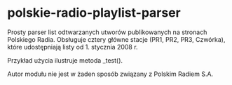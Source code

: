 polskie-radio-playlist-parser
=============================

Prosty parser list odtwarzanych utworów publikowanych na stronach Polskiego Radia. Obsługuje cztery główne stacje (PR1, PR2, PR3, Czwórka), które udostępniają listy od 1. stycznia 2008 r.

Przykład użycia ilustruje metoda _test().

Autor modułu nie jest w żaden sposób związany z Polskim Radiem S.A.